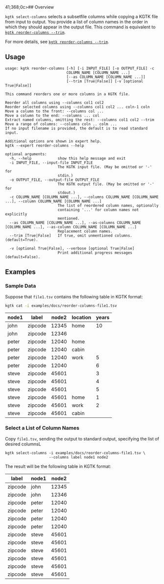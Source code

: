 41;368;0c>## Overview

`kgtk select-columns` selects a subsetfile columns while copying a KGTK file from input to output.
You provide a list of column names in the order in which they should appear in the output file.
This command is equivalent to [`kgtk reorder-columns --trim`](../reorder_columns).

For more details, see [`kgtk reorder-columns --trim`](../reorder_columns).

## Usage
```
usage: kgtk reorder-columns [-h] [-i INPUT_FILE] [-o OUTPUT_FILE] -c
                            COLUMN_NAME [COLUMN_NAME ...]
                            [--as COLUMN_NAME [COLUMN_NAME ...]]
                            [--trim [True|False]] [-v [optional True|False]]

This command reorders one or more columns in a KGTK file. 

Reorder all columns using --columns col1 col2
Reorder selected columns using --columns col1 col2 ... coln-1 coln
Move a column to the front: --columns col ...
Move a column to the end: --columns ... col
Extract named columns, omitting the rest: --columns col1 col2 --trim
Move a range of columns: --columns coln .. colm ...
If no input filename is provided, the default is to read standard input. 

Additional options are shown in expert help.
kgtk --expert reorder-columns --help

optional arguments:
  -h, --help            show this help message and exit
  -i INPUT_FILE, --input-file INPUT_FILE
                        The KGTK input file. (May be omitted or '-' for
                        stdin.)
  -o OUTPUT_FILE, --output-file OUTPUT_FILE
                        The KGTK output file. (May be omitted or '-' for
                        stdout.)
  -c COLUMN_NAME [COLUMN_NAME ...], --columns COLUMN_NAME [COLUMN_NAME ...], --column COLUMN_NAME [COLUMN_NAME ...]
                        The list of reordered column names, optionally
                        containing '...' for column names not explicitly
                        mentioned.
  --as COLUMN_NAME [COLUMN_NAME ...], --as-columns COLUMN_NAME [COLUMN_NAME ...], --as-column COLUMN_NAME [COLUMN_NAME ...]
                        Replacement column names.
  --trim [True|False]   If true, omit unmentioned columns. (default=True).

  -v [optional True|False], --verbose [optional True|False]
                        Print additional progress messages (default=False).
```

## Examples

### Sample Data

Suppose that `file1.tsv` contains the following table in KGTK format:

```bash
kgtk cat -i examples/docs/reorder-columns-file1.tsv
```

| node1 | label | node2 | location | years |
| -- | -- | -- | -- | -- |
| john | zipcode | 12345 | home | 10 |
| john | zipcode | 12346 |  |  |
| peter | zipcode | 12040 | home |  |
| peter | zipcode | 12040 | cabin |  |
| peter | zipcode | 12040 | work | 5 |
| peter | zipcode | 12040 |  | 6 |
| steve | zipcode | 45601 |  | 3 |
| steve | zipcode | 45601 |  | 4 |
| steve | zipcode | 45601 |  | 5 |
| steve | zipcode | 45601 | home | 1 |
| steve | zipcode | 45601 | work | 2 |
| steve | zipcode | 45601 | cabin |  |


### Select a List of Column Names

Copy `file1.tsv`, sending the output to standard output, specifying
the list of desired columnsL

```
kgtk select-columns -i examples/docs/reorder-columns-file1.tsv \
                    --columns label node1 node2
```
The result will be the following table in KGTK format:

| label | node1 | node2 |
| -- | -- | -- |
| zipcode | john | 12345 |
| zipcode | john | 12346 |
| zipcode | peter | 12040 |
| zipcode | peter | 12040 |
| zipcode | peter | 12040 |
| zipcode | peter | 12040 |
| zipcode | steve | 45601 |
| zipcode | steve | 45601 |
| zipcode | steve | 45601 |
| zipcode | steve | 45601 |
| zipcode | steve | 45601 |
| zipcode | steve | 45601 |

